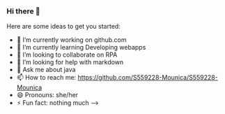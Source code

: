 ### Hi there 👋
Here are some ideas to get you started:

- 🔭 I’m currently working on github.com
- 🌱 I’m currently learning Developing webapps
- 👯 I’m looking to collaborate on RPA
- 🤔 I’m looking for help with markdown
- 💬 Ask me about java
- 📫 How to reach me: https://github.com/S559228-Mounica/S559228-Mounica
- 😄 Pronouns: she/her
- ⚡ Fun fact: nothing much
-->
<!--
**S559228-Mounica/S559228-Mounica** is a ✨ _special_ ✨ repository because its `README.md` (this file) appears on your GitHub profile.
